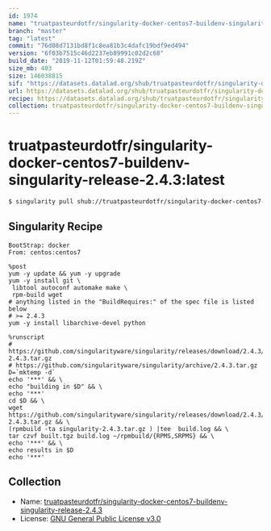 ```yaml
---
id: 1974
name: "truatpasteurdotfr/singularity-docker-centos7-buildenv-singularity-release-2.4.3"
branch: "master"
tag: "latest"
commit: "76d08d7131bd8f1c8ea81b3c4dafc19bdf9ed494"
version: "6f03b7515c46d2237eb89991c02d2c68"
build_date: "2019-11-12T01:59:48.219Z"
size_mb: 403
size: 146038815
sif: "https://datasets.datalad.org/shub/truatpasteurdotfr/singularity-docker-centos7-buildenv-singularity-release-2.4.3/latest/2019-11-12-76d08d71-6f03b751/6f03b7515c46d2237eb89991c02d2c68.simg"
url: https://datasets.datalad.org/shub/truatpasteurdotfr/singularity-docker-centos7-buildenv-singularity-release-2.4.3/latest/2019-11-12-76d08d71-6f03b751/
recipe: https://datasets.datalad.org/shub/truatpasteurdotfr/singularity-docker-centos7-buildenv-singularity-release-2.4.3/latest/2019-11-12-76d08d71-6f03b751/Singularity
collection: truatpasteurdotfr/singularity-docker-centos7-buildenv-singularity-release-2.4.3
---
```


# truatpasteurdotfr/singularity-docker-centos7-buildenv-singularity-release-2.4.3:latest

```bash
$ singularity pull shub://truatpasteurdotfr/singularity-docker-centos7-buildenv-singularity-release-2.4.3:latest
```

## Singularity Recipe

```singularity
BootStrap: docker
From: centos:centos7

%post
yum -y update && yum -y upgrade
yum -y install git \
 libtool autoconf automake make \
 rpm-build wget 
# anything listed in the "BuildRequires:" of the spec file is listed below
# >= 2.4.3
yum -y install libarchive-devel python

%runscript
# https://github.com/singularityware/singularity/releases/download/2.4.3/singularity-2.4.3.tar.gz
# https://github.com/singularityware/singularity/archive/2.4.3.tar.gz
D=`mktemp -d`
echo '***' && \
echo "building in $D" && \
echo '***' 
cd $D && \
wget https://github.com/singularityware/singularity/releases/download/2.4.3/singularity-2.4.3.tar.gz && \
(rpmbuild -ta singularity-2.4.3.tar.gz ) |tee  build.log && \
tar czvf built.tgz build.log ~/rpmbuild/{RPMS,SRPMS} && \
echo '***' && \
echo results in $D
echo '***'
```

## Collection

 - Name: [truatpasteurdotfr/singularity-docker-centos7-buildenv-singularity-release-2.4.3](https://github.com/truatpasteurdotfr/singularity-docker-centos7-buildenv-singularity-release-2.4.3)
 - License: [GNU General Public License v3.0](https://api.github.com/licenses/gpl-3.0)

